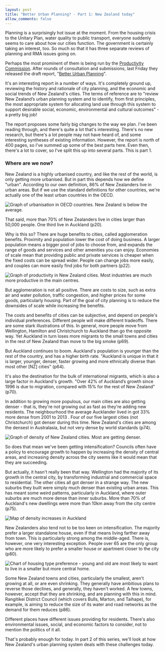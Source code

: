 ```yaml
---
layout: post
title: "Better Urban Planning? - Part 1: New Zealand today"
allow_comments: false
---
```


Planning is a surprisingly hot issue at the moment. From the housing crisis to the Unitary Plan, water quality to public transport, everyone suddenly seems to care about how our cities function. The government is certainly taking an interest, too. So much so that it has three separate reviews of planning and RMA issues going on.

Perhaps the most prominent of them is being run by the [Productivity Commission](http://www.productivity.govt.nz/). After rounds of consultation and submissions, last Friday they released the draft report, "[Better Urban Planning](http://www.productivity.govt.nz/inquiry-content/2682?stage=3)".

It's an interesting report in a number of ways. It's completely ground up, reviewing the history and rationale of city planning, and the economic and social trends of New Zealand's cities. The terms of reference are to "review New Zealand’s urban planning system and to identify, from first principles, the most appropriate system for allocating land use through this system to support desirable social, economic, environmental and cultural outcomes" - a pretty big job!

The report proposes some fairly big changes to the way we plan. I've been reading through, and there's quite a lot that's interesting. There's no new research, but there's a lot people may not have heard of, and some interesting syntheses of existing information. However, the report is north of 400 pages, so I've summed up some of the best parts here. Even then, there's a lot to cover, so I've split this up into several parts. This is part 1.

### Where are we now?

New Zealand is a highly urbanised country, and like the rest of the world, is only getting more urbanised. But in part this depends how we define "urban". According to our own definition, 86% of New Zealanders live in urban areas. But if we use the standard definitions for other countries, we're actually one of the least urban countries in the OECD.

![Graph of urbanisation in OECD countries. New Zealand is below the average.](/images/2016/urbanisation.png)

That said, more than 70% of New Zealanders live in cities larger than 50,000 people. One third live in Auckland (p20).

Why is this so? There are huge benefits to cities, called agglomeration benefits. Proximity and population lower the cost of doing business. A larger population means a bigger pool of jobs to choose from, and expands the range of goods and services and other amenities you can enjoy. Economies of scale mean that providing public and private services is cheaper when the fixed costs can be spread wider. People can change jobs more easily, and couples can more easily find jobs for both partners (p22).

![Graph of productivity in New Zealand cities. Most industries are much more productive in the main centres.](/images/2016/productivity.png)

But agglomeration is not all positive. There are costs to size, such as extra air and water pollution, traffic congestion, and higher prices for some goods, particularly housing. Part of the goal of city planning is to reduce the downsides of scale while increasing the benefits.

The costs and benefits of cities can be subjective, and depend on people's individual preferences. Different people will make different tradeoffs. There are some stark illustrations of this. In general, more people move from Wellington, Hamilton and Christchurch to Auckland than go the opposite way. Yet Auckland in turn loses more migrants to the small towns and cities in the rest of New Zealand than move to the big smoke (p69).

But Auckland continues to boom. Auckland's population is younger than the rest of the country, and has a higher birth rate. "Auckland is unique in that it is larger, younger, denser, faster growing and more ethnically diverse than most other [NZ] cities" (p64).

It's also the destination for the bulk of international migrants, which is also a large factor in Auckland's growth. "Over 42% of Auckland’s growth since 1996 is due to migration, compared with 15% for the rest of New Zealand" (p70). 

In addition to growing more populous, our main cities are also getting denser - that is, they're not growing out as fast as they're adding new residents. The neighbourhood the average Aucklander lived in got 33% more dense from 2001 to 2013 . Four of our five largest cities (not Christchurch) got denser during this time. New Zealand's cities are among the densest in Australasia, but not very dense by world standards (p74).

![Graph of density of New Zealand cities. Most are getting denser.](/images/2016/density.png)

So does that mean we've been getting intensification? Councils often have a policy to encourage growth to happen by increasing the density of central areas, and increasing density across the city seems like it would mean that they are succeeding.

But actually, it hasn't really been that way. Wellington had the majority of its growth in the central city, by transforming industrial and commercial space to residential. The other cities all got denser in a strange way. The new suburbs they built were simply much denser than existing urban areas. This has meant some weird patterns, particularly in Auckland, where outer suburbs are much more dense than inner suburbs. More than 70% of Auckland's new dwellings were more than 10km away from the city centre (p75).

![Map of density increases in Auckland](/images/2016/density_auckland.png)

New Zealanders also tend not to be too keen on intensification. The majority prefer a larger standalone house, even if that means living farther away from town. This is particularly strong among the middle-aged. There is, however, one very interesting exception. People over 65 are the only group who are more likely to prefer a smaller house or apartment closer to the city (p80).

![Chart of housing type preference - young and old are most likely to want to live in a smaller but more central home.](/images/2016/proximity.png)

Some New Zealand towns and cities, particularly the smallest, aren't growing at all, or are even shrinking. They generally have ambitious plans to reverse those declines, and generally, they haven't worked. A few towns, however, accept that they are shrinking, and are planning with this in mind. Rangitikei District Council (which covers Bulls, Marton, and Taihape), for example, is aiming to reduce the size of its water and road networks as the demand for them reduces (p86).

Different places have different issues providing for residents. There's also environmental issues, social, and economic factors to consider, not to mention the politics of it all.

That's probably enough for today. In part 2 of this series, we'll look at how New Zealand's urban planning system deals with these challenges today.